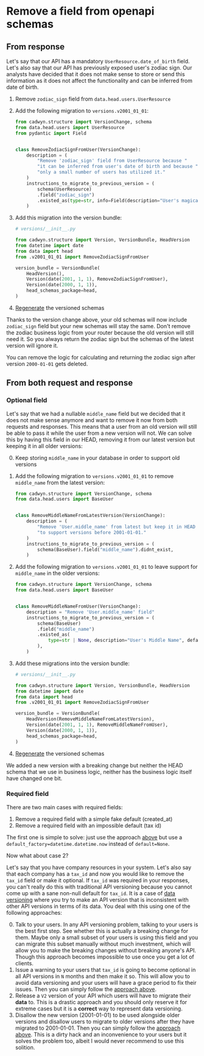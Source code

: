 # Remove a field from openapi schemas

## From response

Let's say that our API has a mandatory `UserResource.date_of_birth` field. Let's also say that our API has previously exposed user's zodiac sign. Our analysts have decided that it does not make sense to store or send this information as it does not affect the functionality and can be inferred from date of birth.

1. Remove `zodiac_sign` field from `data.head.users.UserResource`
2. Add the following migration to `versions.v2001_01_01`:

    ```python
    from cadwyn.structure import VersionChange, schema
    from data.head.users import UserResource
    from pydantic import Field


    class RemoveZodiacSignFromUser(VersionChange):
        description = (
            "Remove 'zodiac_sign' field from UserResource because "
            "it can be inferred from user's date of birth and because "
            "only a small number of users has utilized it."
        )
        instructions_to_migrate_to_previous_version = (
            schema(UserResource)
            .field("zodiac_sign")
            .existed_as(type=str, info=Field(description="User's magical sign")),
        )
    ```

3. Add this migration into the version bundle:

    ```python
    # versions/__init__.py

    from cadwyn.structure import Version, VersionBundle, HeadVersion
    from datetime import date
    from data import head
    from .v2001_01_01 import RemoveZodiacSignFromUser

    version_bundle = VersionBundle(
        HeadVersion(),
        Version(date(2001, 1, 1), RemoveZodiacSignFromUser),
        Version(date(2000, 1, 1)),
        head_schemas_package=head,
    )
    ```

4. [Regenerate](../../concepts/code_generation.md) the versioned schemas

Thanks to the version change above, your old schemas will now include `zodiac_sign` field but your new schemas will stay the same. Don't remove the zodiac business logic from your router because the old version will still need it. So you always return the zodiac sign but the schemas of the latest version will ignore it.

You can remove the logic for calculating and returning the zodiac sign after version `2000-01-01` gets deleted.

## From both request and response

### Optional field

Let's say that we had a nullable `middle_name` field but we decided that it does not make sense anymore and want to remove it now from both requests and responses. This means that a user from an old version will still be able to pass it while the user from a new version will not. We can solve this by having this field in our HEAD, removing it from our latest version but keeping it in all older versions:

0. Keep storing `middle_name` in your database in order to support old versions
1. Add the following migration to `versions.v2001_01_01` to remove `middle_name` from the latest version:

    ```python
    from cadwyn.structure import VersionChange, schema
    from data.head.users import BaseUser


    class RemoveMiddleNameFromLatestVersion(VersionChange):
        description = (
            "Remove 'User.middle_name' from latest but keep it in HEAD "
            "to support versions before 2001-01-01."
        )
        instructions_to_migrate_to_previous_version = (
            schema(BaseUser).field("middle_name").didnt_exist,
        )
    ```

2. Add the following migration to `versions.v2001_01_01` to leave support for `middle_name` in the older versions:

    ```python
    from cadwyn.structure import VersionChange, schema
    from data.head.users import BaseUser


    class RemoveMiddleNameFromUser(VersionChange):
        description = "Remove 'User.middle_name' field"
        instructions_to_migrate_to_previous_version = (
            schema(BaseUser)
            .field("middle_name")
            .existed_as(
                type=str | None, description="User's Middle Name", default=None
            ),
        )
    ```

3. Add these migrations into the version bundle:

    ```python
    # versions/__init__.py

    from cadwyn.structure import Version, VersionBundle, HeadVersion
    from datetime import date
    from data import head
    from .v2001_01_01 import RemoveZodiacSignFromUser

    version_bundle = VersionBundle(
        HeadVersion(RemoveMiddleNameFromLatestVersion),
        Version(date(2001, 1, 1), RemoveMiddleNameFromUser),
        Version(date(2000, 1, 1)),
        head_schemas_package=head,
    )
    ```

4. [Regenerate](../../concepts/code_generation.md) the versioned schemas

We added a new version with a breaking change but neither the HEAD schema that we use in business logic, neither has the business logic itself have changed one bit.

### Required field

There are two main cases with required fields:

1. Remove a required field with a simple fake default (created_at)
2. Remove a required field with an impossible default (tax id)

The first one is simple to solve: just use the approach [above](#optional-field) but use a `default_factory=datetime.datetime.now` instead of `default=None`.

Now what about case 2?

Let's say that you have company resources in your system. Let's also say that each company has a `tax_id` and now you would like to remove the `tax_id` field or make it optional. If `tax_id` was required in your responses, you can't really do this with traditional API versioning because you cannot come up with a sane non-null default for `tax_id`. It is a case of [data versioning](../../concepts/beware_of_data_versioning.md) where you try to make an API version that is inconsistent with other API versions in terms of its data. You deal with this using one of the following approaches:

0. Talk to your users. In any API versioning problem, talking to your users is the best first step. See whether this is actually a breaking change for them. Maybe only a small subset of your users is using this field and you can migrate this subset manually without much investment, which will allow you to make the breaking changes without breaking anyone's API. Though this approach becomes impossible to use once you get a lot of clients.
1. Issue a warning to your users that `tax_id` is going to become optional in all API versions in `N` months and then make it so. This will allow you to avoid data versioning and your users will have a grace period to fix their issues. Then you can simply follow the [approach above](#optional-field).
2. Release a `V2` version of your API which users will have to migrate their **data** to. This is a drastic approach and you should only reserve it for extreme cases but it is a **correct** way to represent data versioning.
3. Disallow the new version (2001-01-01) to be used alongside older versions and disallow users to migrate to older versions after they have migrated to 2001-01-01. Then you can simply follow the [approach above](#optional-field). This is a dirty hack and an inconvenience to your users but it solves the problem too, albeit I would never recommend to use this solition.
